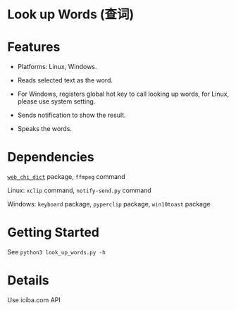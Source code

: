# Look up Words (查词)

# Features

- Platforms: Linux, Windows.

- Reads selected text as the word.

- For Windows, registers global hot key to call looking up words, for Linux, please use system setting.

- Sends notification to show the result.

- Speaks the words.

# Dependencies

[`web_chi_dict`](https://github.com/StephanoGeorge/Web-Chi-Dict-SDK) package, `ffmpeg` command

Linux: `xclip` command, `notify-send.py` command

Windows: `keyboard` package, `pyperclip` package, `win10toast` package

# Getting Started

See `python3 look_up_words.py -h`

# Details

Use iciba.com API
